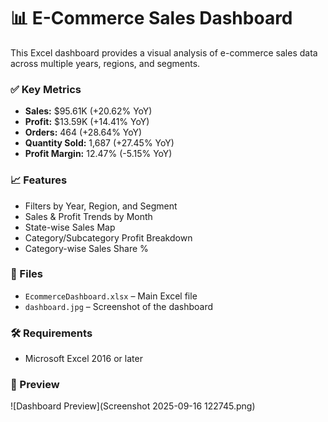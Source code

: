 # 📊 E-Commerce Sales Dashboard

This Excel dashboard provides a visual analysis of e-commerce sales data across multiple years, regions, and segments.

### ✅ Key Metrics
- **Sales:** $95.61K (+20.62% YoY)
- **Profit:** $13.59K (+14.41% YoY)
- **Orders:** 464 (+28.64% YoY)
- **Quantity Sold:** 1,687 (+27.45% YoY)
- **Profit Margin:** 12.47% (-5.15% YoY)

### 📈 Features
- Filters by Year, Region, and Segment
- Sales & Profit Trends by Month
- State-wise Sales Map
- Category/Subcategory Profit Breakdown
- Category-wise Sales Share %

### 📁 Files
- `EcommerceDashboard.xlsx` – Main Excel file
- `dashboard.jpg` – Screenshot of the dashboard

### 🛠️ Requirements
- Microsoft Excel 2016 or later

### 📸 Preview
![Dashboard Preview](Screenshot 2025-09-16 122745.png)
